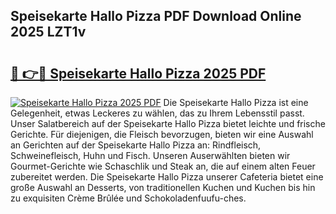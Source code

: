 ## Speisekarte Hallo Pizza PDF Download Online 2025 LZT1v

# <h2><a href="http://gccei3.nevu.top/?p=Speisekarte+Hallo+Pizza">🔗 👉🔴 Speisekarte Hallo Pizza 2025 PDF</a></h2>

[![Speisekarte Hallo Pizza 2025 PDF](https://i.imgur.com/dBaPXMq.png)](http://gccei3.nevu.top/?p=Speisekarte+Hallo+Pizza)
Die Speisekarte Hallo Pizza ist eine Gelegenheit, etwas Leckeres zu wählen, das zu Ihrem Lebensstil passt. Unser Salatbereich auf der Speisekarte Hallo Pizza bietet leichte und frische Gerichte. Für diejenigen, die Fleisch bevorzugen, bieten wir eine Auswahl an Gerichten auf der Speisekarte Hallo Pizza an: Rindfleisch, Schweinefleisch, Huhn und Fisch. Unseren Auserwählten bieten wir Gourmet-Gerichte wie Schaschlik und Steak an, die auf einem alten Feuer zubereitet werden. Die Speisekarte Hallo Pizza unserer Cafeteria bietet eine große Auswahl an Desserts, von traditionellen Kuchen und Kuchen bis hin zu exquisiten Crème Brûlée und Schokoladenfuufu-ches.
